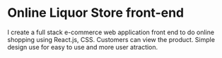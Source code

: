 # Online Liquor Store front-end
I create a full stack e-commerce web application front end to do online shopping using React.js, CSS. Customers can view the product. Simple design use for easy to use and more user atraction.

